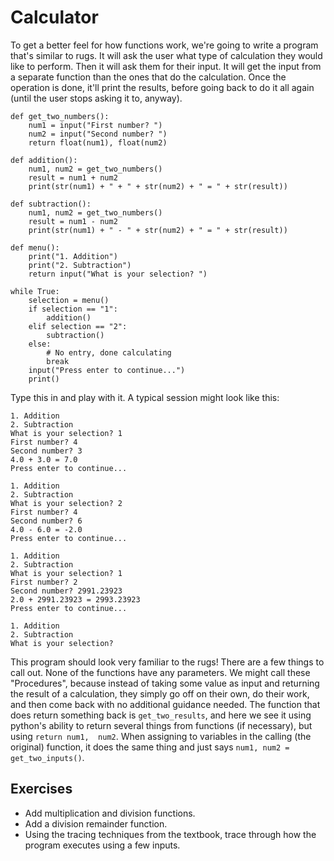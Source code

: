 # Calculator

To get a better feel for how functions work, we're going to write a program
that's similar to rugs. It will ask the user what type of calculation they would
like to perform. Then it will ask them for their input. It will get the input
from a separate function than the ones that do the calculation. Once the
operation is done, it'll print the results, before going back to do it all again
(until the user stops asking it to, anyway).

```
def get_two_numbers():
    num1 = input("First number? ")
    num2 = input("Second number? ")
    return float(num1), float(num2)

def addition():
    num1, num2 = get_two_numbers()
    result = num1 + num2
    print(str(num1) + " + " + str(num2) + " = " + str(result))

def subtraction():
    num1, num2 = get_two_numbers()
    result = num1 - num2
    print(str(num1) + " - " + str(num2) + " = " + str(result))

def menu():
    print("1. Addition")
    print("2. Subtraction")
    return input("What is your selection? ")

while True:
    selection = menu()
    if selection == "1":
        addition()
    elif selection == "2":
        subtraction()
    else:
        # No entry, done calculating
        break
    input("Press enter to continue...")
    print()
```

Type this in and play with it. A typical session might look like this:

```
1. Addition
2. Subtraction
What is your selection? 1
First number? 4
Second number? 3
4.0 + 3.0 = 7.0
Press enter to continue...

1. Addition
2. Subtraction
What is your selection? 2
First number? 4
Second number? 6
4.0 - 6.0 = -2.0
Press enter to continue...

1. Addition
2. Subtraction
What is your selection? 1
First number? 2
Second number? 2991.23923
2.0 + 2991.23923 = 2993.23923
Press enter to continue...

1. Addition
2. Subtraction
What is your selection?
```

This program should look very familiar to the rugs! There are a few things to
call out. None of the functions have any parameters. We might call these
"Procedures", because instead of taking some value as input and returning the
result of a calculation, they simply go off on their own, do their work, and
then come back with no additional guidance needed. The function that does return
something back is `get_two_results`, and here we see it using python's ability
to return several things from functions (if necessary), but using `return num1, 
num2`. When assigning to variables in the calling (the original) function, it
does the same thing and just says `num1, num2 = get_two_inputs()`. 

## Exercises

*   Add multiplication and division functions.
*   Add a division remainder function. 
*   Using the tracing techniques from the textbook, trace through how the
    program executes using a few inputs.
